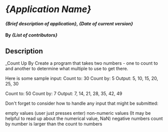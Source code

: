 # _{Application Name}_

#### _{Brief description of application}, {Date of current version}_

#### By _**{List of contributors}**_

## Description

_Count Up By
Create a program that takes two numbers - one to count to and another to determine what multiple to use to get there.

Here is some sample input:
Count to: 30
Count by: 5
Output: 5, 10, 15, 20, 25, 30

Count to: 50
Count by: 7
Output: 7, 14, 21, 28, 35, 42, 49

Don't forget to consider how to handle any input that might be submitted:

empty values (user just presses enter)
non-numeric values (It may be helpful to read up about the numerical value, NaN)
negative numbers
count by number is larger than the count to numbers